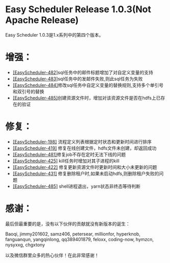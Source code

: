 Easy Scheduler Release 1.0.3(Not Apache Release)
===
Easy Scheduler 1.0.3是1.x系列中的第四个版本。

增强：
===
-  [[EasyScheduler-482]](https://github.com/analysys/EasyScheduler/issues/482)sql任务中的邮件标题增加了对自定义变量的支持
-  [[EasyScheduler-483]](https://github.com/analysys/EasyScheduler/issues/483)sql任务中的发邮件失败,则此sql任务为失败
-  [[EasyScheduler-484]](https://github.com/analysys/EasyScheduler/issues/484)修改sql任务中自定义变量的替换规则,支持多个单引号和双引号的替换
-  [[EasyScheduler-485]](https://github.com/analysys/EasyScheduler/issues/485)创建资源文件时，增加对该资源文件是否在hdfs上已存在的验证

修复：
===
-  [[EasyScheduler-198]](https://github.com/analysys/EasyScheduler/issues/198) 流程定义列表根据定时状态和更新时间进行排序
-  [[EasyScheduler-419]](https://github.com/analysys/EasyScheduler/issues/419) 修复在线创建文件，hdfs文件未创建，却返回成功
-  [[EasyScheduler-481]](https://github.com/analysys/EasyScheduler/issues/481)修复job不存在定时无法下线的问题
-  [[EasyScheduler-425]](https://github.com/analysys/EasyScheduler/issues/425) kill任务时增加对其子进程的kill
-  [[EasyScheduler-422]](https://github.com/analysys/EasyScheduler/issues/422) 修复更新资源文件时更新时间和大小未更新的问题
-  [[EasyScheduler-431]](https://github.com/analysys/EasyScheduler/issues/431) 修复删除租户时,如果未启动hdfs,则删除租户失败的问题
-  [[EasyScheduler-485]](https://github.com/analysys/EasyScheduler/issues/486) shell进程退出，yarn状态非终态等待判断

感谢：
===
最后但最重要的是，没有以下伙伴的贡献就没有新版本的诞生：

Baoqi, jimmy201602, samz406, petersear, millionfor, hyperknob, fanguanqun, yangqinlong, qq389401879, 
feloxx, coding-now, hymzcn, nysyxxg, chgxtony 

以及微信群里众多的热心伙伴！在此非常感谢！

